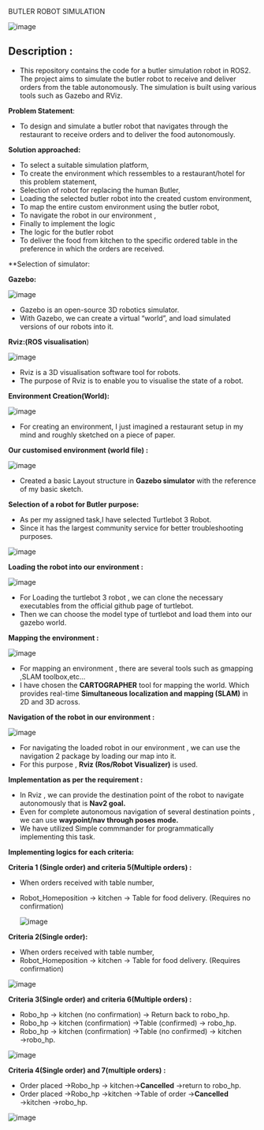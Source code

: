  BUTLER ROBOT SIMULATION
 
![image](https://github.com/Deivaprakash56/ROS2_Project/assets/110375140/c52e89b4-22a2-47bc-84a0-98c9d96bf88f)

## Description :
  * This repository contains the code for a butler simulation robot in ROS2. The project aims to simulate the butler robot to receive and deliver orders from the table autonomously. The simulation is built using various tools such as Gazebo and RViz.

    

**Problem Statement**:
* To design and simulate a butler robot that navigates through the restaurant to receive orders and to deliver the food autonomously.

**Solution approached:**
*  To select a suitable simulation platform,
*  To create the environment which ressembles to a restaurant/hotel for this problem statement,
*  Selection of robot for replacing the human Butler,
*  Loading the selected butler robot into the created custom environment,
*  To map the entire custom environment using the butler robot,
*  To navigate the robot in our environment ,
*  Finally to implement the logic
*  The logic for the butler robot       
* To deliver the food from kitchen to the specific ordered table in the preference in which the orders are received.


**Selection of simulator: 

**Gazebo:** 

![image](https://github.com/Deivaprakash56/ROS2_Project/assets/110375140/c10ed870-2f90-4e8f-ab28-e532eec68dfd)

- Gazebo is an open-source 3D robotics simulator.
- With Gazebo, we can create a virtual “world”, and load simulated versions of our robots into it.

**Rviz:(ROS visualisation**)

![image](https://github.com/Deivaprakash56/ROS2_Project/assets/110375140/52461cb0-22cc-4a59-8867-322bf228b912)

- Rviz is a 3D visualisation software tool for robots.
- The purpose of Rviz is to enable you to visualise the state of a robot.

**Environment Creation(World):**

![image](https://github.com/Deivaprakash56/ROS2_Project/assets/110375140/43ff074f-3392-4065-a000-46f77c0e9b8e)

- For creating an environment, I just imagined a restaurant setup in my mind and roughly sketched on a piece of paper.

**Our customised environment (world file) :**

![image](https://github.com/Deivaprakash56/ROS2_Project/assets/110375140/627b1bf6-727e-4bf3-af10-f7bfdde5c154)

- Created a basic Layout structure in **Gazebo simulator** with the reference of my basic sketch.

**Selection of a robot for Butler purpose:**

- As per my assigned task,I have selected Turtlebot 3 Robot.
- Since it has the largest community service for better troubleshooting purposes.

![image](https://github.com/Deivaprakash56/ROS2_Project/assets/110375140/1f1b4d09-2735-4b92-8f28-f1bdc1a228a4)


**Loading the robot into our environment :**

![image](https://github.com/Deivaprakash56/ROS2_Project/assets/110375140/79b328b0-4e4b-4be0-baa7-db4b4c3cef7d)


- For Loading the turtlebot 3 robot , we can clone the necessary executables from the official github page of turtlebot.
- Then we can choose the model type of turtlebot and load them into our gazebo world.

**Mapping the environment :** 

![image](https://github.com/Deivaprakash56/ROS2_Project/assets/110375140/cd007310-695f-4ebe-a1bd-e3f3b7d20f68)

- For mapping an environment , there are several tools such as gmapping ,SLAM toolbox,etc…
- I have chosen the **CARTOGRAPHER** tool for mapping the world. Which provides real-time **Simultaneous localization and mapping (SLAM)** in 2D and 3D across.

**Navigation of the robot in our environment :**

![image](https://github.com/Deivaprakash56/ROS2_Project/assets/110375140/7bfffd19-a8aa-4604-af4c-7a608dffd6ff)

- For navigating the loaded robot in our environment , we can use the navigation 2 package by loading our map into it.
- For this purpose , **Rviz (Ros/Robot Visualizer)** is used.

**Implementation as per the requirement :** 

- In Rviz , we can provide the destination point of the robot to navigate autonomously that is **Nav2 goal.**
- Even for complete autonomous navigation of several destination points , we can use **waypoint/nav through poses mode.**
- We have utilized Simple commmander for programmatically implementing this task.


**Implementing logics for each criteria:**

**Criteria 1 (Single order) and criteria 5(Multiple orders) :**

- When orders received with table number, 
- Robot\_Homeposition → kitchen → Table for food delivery. (Requires no confirmation)

  ![image](https://github.com/Deivaprakash56/ROS2_Project/assets/110375140/0482997d-1f3e-4563-a662-1dc1c38514ea)


**Criteria 2(Single order):**

- When orders received with table number, 
- Robot\_Homeposition → kitchen → Table for food delivery. (Requires confirmation)

![image](https://github.com/Deivaprakash56/ROS2_Project/assets/110375140/22e0ec9d-58cb-4437-b4d5-adc475593cd8)


**Criteria 3(Single order) and criteria 6(Multiple orders) :**

- Robo\_hp → kitchen (no confirmation) → Return back to robo\_hp.
- Robo\_hp → kitchen (confirmation) →Table (confirmed) → robo\_hp.
- Robo\_hp → kitchen (confirmation) →Table (no confirmed) → kitchen →robo\_hp.

![image](https://github.com/Deivaprakash56/ROS2_Project/assets/110375140/ab56a469-0354-40a6-bca1-f4a1886e1f51)


**Criteria 4(Single order) and 7(multiple orders) :**

- Order placed →Robo\_hp → kitchen→**Cancelled** →return to robo\_hp.
- Order placed →Robo\_hp →kitchen →Table of order →**Cancelled** →kitchen →robo\_hp.

![image](https://github.com/Deivaprakash56/ROS2_Project/assets/110375140/83ed74ca-0d91-4fc8-84e3-b4e57d5986d4)







